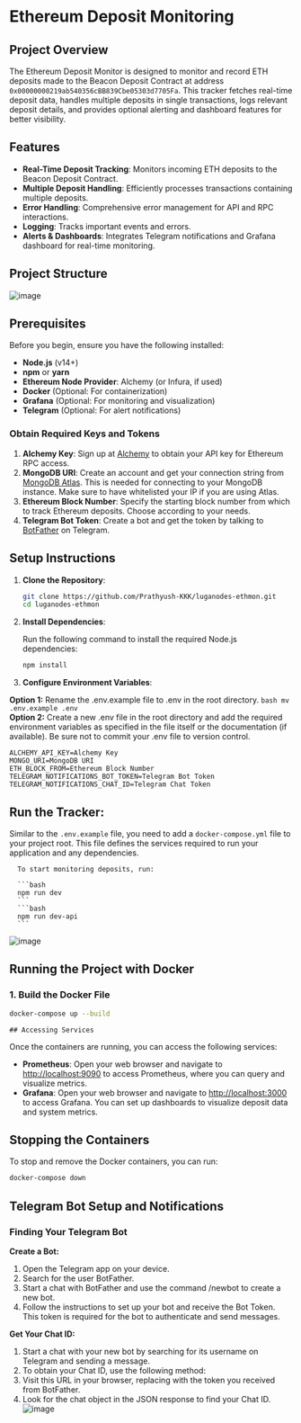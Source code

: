   # Ethereum Deposit Monitoring

  ## Project Overview

  The Ethereum Deposit Monitor is designed to monitor and record ETH deposits made to the Beacon Deposit Contract at address `0x00000000219ab540356cBB839Cbe05303d7705Fa`. This tracker fetches real-time deposit data, handles multiple deposits in single transactions, logs relevant deposit details, and provides optional alerting and dashboard features for better visibility.

  ## Features

  * **Real-Time Deposit Tracking**: Monitors incoming ETH deposits to the Beacon Deposit Contract.
  * **Multiple Deposit Handling**: Efficiently processes transactions containing multiple deposits.
  * **Error Handling**: Comprehensive error management for API and RPC interactions.
  * **Logging**: Tracks important events and errors.
  * **Alerts & Dashboards**: Integrates Telegram notifications and Grafana dashboard for real-time monitoring.

  ## Project Structure

  ![image](https://github.com/user-attachments/assets/10af617f-b5d3-4bdb-a50a-e3fed4bd6d99)


  ## Prerequisites

  Before you begin, ensure you have the following installed:

  * **Node.js** (v14+)
  * **npm** or **yarn**
  * **Ethereum Node Provider**: Alchemy (or Infura, if used)
  * **Docker** (Optional: For containerization)
  * **Grafana** (Optional: For monitoring and visualization)
  * **Telegram** (Optional: For alert notifications)

  ### Obtain Required Keys and Tokens

  1. **Alchemy Key**: Sign up at [Alchemy](https://www.alchemy.com/) to obtain your API key for Ethereum RPC access.
  2. **MongoDB URI**: Create an account and get your connection string from [MongoDB Atlas](https://www.mongodb.com/cloud/atlas). This is needed for connecting to your MongoDB instance. Make sure to have whitelisted your IP if you are using Atlas.
  3. **Ethereum Block Number**: Specify the starting block number from which to track Ethereum deposits. Choose according to your needs.
  4. **Telegram Bot Token**: Create a bot and get the token by talking to [BotFather](https://core.telegram.org/bots#botfather) on Telegram.

  ## Setup Instructions

  1. **Clone the Repository**:

      ```bash
      git clone https://github.com/Prathyush-KKK/luganodes-ethmon.git
      cd luganodes-ethmon
      ```

  2. **Install Dependencies**:
    
      Run the following command to install the required Node.js dependencies:

      ```bash
      npm install
      ```

  3. **Configure Environment Variables**:
    
  **Option 1:** Rename the .env.example file to .env in the root directory.
    ```bash
    mv .env.example .env
    ```
    <br>
  **Option 2:** Create a new .env file in the root directory and add the required environment variables as specified in the file itself or the documentation (if available). Be sure not to commit your .env file to version control.

    ALCHEMY_API_KEY=Alchemy Key
    MONGO_URI=MongoDB URI
    ETH_BLOCK_FROM=Ethereum Block Number
    TELEGRAM_NOTIFICATIONS_BOT_TOKEN=Telegram Bot Token
    TELEGRAM_NOTIFICATIONS_CHAT_ID=Telegram Chat Token

  ##   **Run the Tracker**:
    
   Similar to the `.env.example` file, you need to add a `docker-compose.yml` file to your project root. This file defines the services required to run your application and any dependencies.


      To start monitoring deposits, run:

      ```bash
      npm run dev
      ```
      ```bash
      npm run dev-api
      ```
![image](https://github.com/user-attachments/assets/103c2452-3826-4f62-8862-0cbcdb3b1863)


  ## Running the Project with Docker

  ### 1. Build the Docker File

  ```bash
  docker-compose up --build
  ```

    ## Accessing Services

  Once the containers are running, you can access the following services:

  - **Prometheus**: Open your web browser and navigate to [http://localhost:9090](http://localhost:9090) to access Prometheus, where you can query and visualize metrics.
  - **Grafana**: Open your web browser and navigate to [http://localhost:3000](http://localhost:3000) to access Grafana. You can set up dashboards to visualize deposit data and system metrics.

  ## Stopping the Containers

  To stop and remove the Docker containers, you can run:

  ```bash
  docker-compose down
  ```

  ## Telegram Bot Setup and Notifications
  ### Finding Your Telegram Bot

  **Create a Bot:**

  1. Open the Telegram app on your device.
  2. Search for the user BotFather.
  3. Start a chat with BotFather and use the command /newbot to   create a new bot.
  4. Follow the instructions to set up your bot and receive the Bot Token. This token is required for the bot to authenticate and send messages.

  **Get Your Chat ID:**

  1. Start a chat with your new bot by searching for its username on Telegram and sending a message.
  2. To obtain your Chat ID, use the following method:
  3. Visit this URL in your browser, replacing <YourBotToken> with the token you received from BotFather.
  4. Look for the chat object in the JSON response to find your Chat ID.
   ![image](https://github.com/user-attachments/assets/ccf182e8-36e4-4944-8d00-ef654ed3dc08)

